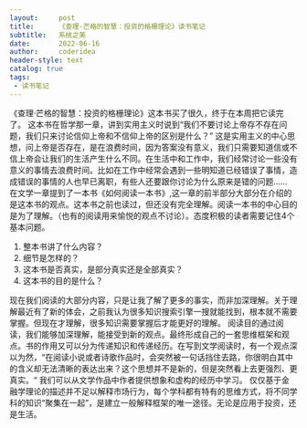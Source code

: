 ```yaml
---
layout:     post
title:      《查理·芒格的智慧：投资的格栅理论》读书笔记
subtitle:   系统之美
date:       2022-06-16
author:     coderidea
header-style: text
catalog: true
tags:
 - 读书笔记
---
```


《查理·芒格的智慧：投资的格栅理论》这本书买了很久，终于在本周把它读完了。
这本书在哲学那一章，讲到实用主义时说到“我们不要讨论上帝存不存在问题，我们只来讨论信仰上帝和不信仰上帝的区别是什么？” 这是实用主义的中心思想，问上帝是否存在，是在浪费时间，因为答案没有意义，我们只需要知道信或不信上帝会让我们的生活产生什么不同。在生活中和工作中，我们经常讨论一些没有意义的事情去浪费时间。比如在工作中经常会遇到一些明知道已经错误了事情，造成错误的事情的人也早已离职，有些人还要跟你讨论为什么原来是错的问题……
在文学一章提到了一本书《如何阅读一本书》,这一章的前半部分大部分在介绍的是这本书的观点。这本书之前也读过，但还没有完全理解。阅读一本书的中心目的是为了理解。（也有的阅读用来愉悦的观点不讨论）。态度积极的读者需要记住4个基本问题。

1. 整本书讲了什么内容？
1. 细节是怎样的？
1. 这本书是否真实，是部分真实还是全部真实？
1. 这本书的目的是什么？

现在我们阅读的大部分内容，只是让我了解了更多的事实，而非加深理解。关于理解最近有了新的体会，之前我认为很多知识搜索引擎一搜就能找到，根本就不需要掌握。但现在才理解，很多知识需要掌握后才能更好的理解。
阅读目的通过阅读，我们能够加深理解，能接受到新的观点。最终形成自己的一套思维框架和观点。书的作用又可以分为传递知识和传递经历。在写到文学阅读时，有一个观点深以为然，“在阅读小说或者诗歌作品时，会突然被一句话挡住去路，你很明白其中的含义却无法清晰的表达出来？这个思想并不是新的，但是突然看上去更强烈、更真实。“ 我们可以从文学作品中作者提供想象和虚构的经历中学习。
仅仅基于金融学理论的描述并不足以解释市场行为，每个学科都有特有的思维方式，将不同学科的知识“聚集在一起”，是建立一般解释框架的唯一途径。无论是应用于投资，还是生活。
